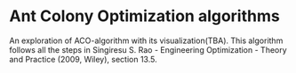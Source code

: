 # Ant Colony Optimization algorithms

An exploration of ACO-algorithm with its visualization(TBA). This algorithm follows all the steps in 
Singiresu S. Rao - Engineering Optimization - Theory and Practice (2009, Wiley), section 13.5.
